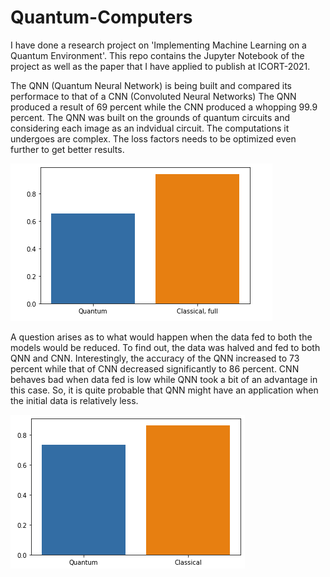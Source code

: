 # Quantum-Computers
I have done a research project on 'Implementing Machine Learning on a Quantum Environment'.
This repo contains the Jupyter Notebook of the project as well as the paper that I have applied to publish at ICORT-2021.

The QNN (Quantum Neural Network) is being built and compared its performace to that of a CNN (Convoluted Neural Networks)
The QNN produced a result of 69 percent while the CNN produced a whopping 99.9 percent. The QNN was built on the grounds of quantum circuits and considering each image as an indvidual circuit. The computations it undergoes are complex. The loss factors needs to be optimized even further to get better results.

![QNN vs CNN Result with 100% data](https://github.com/Prajwalnazre/Quantum-Computers/blob/main/realresult.png)

A question arises as to what would happen when the data fed to both the models would be reduced. To find out, the data was halved and fed to both QNN and CNN. Interestingly, the accuracy of the QNN increased to 73 percent while that of CNN decreased significantly to 86 percent. CNN behaves bad when data fed is low while QNN took a bit of an advantage in this case. So, it is quite probable that QNN might have an application when the initial data is relatively less.


![QNN vs CNN Result with 50% data](https://github.com/Prajwalnazre/Quantum-Computers/blob/main/result4.png)
